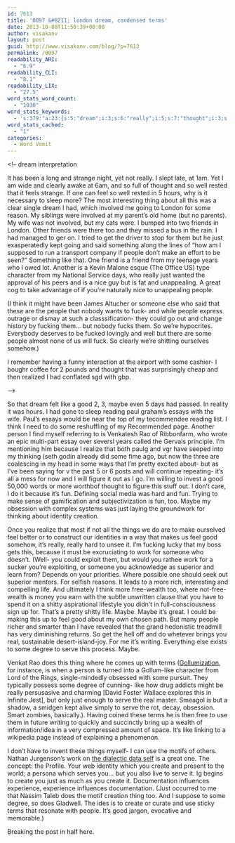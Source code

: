 ```yaml
---
id: 7613
title: '0097 &#8211; london dream, condensed terms'
date: 2013-10-08T11:50:39+00:00
author: visakanv
layout: post
guid: http://www.visakanv.com/blog/?p=7613
permalink: /0097
readability_ARI:
  - "6.9"
readability_CLI:
  - "8.1"
readability_LIX:
  - "27.5"
word_stats_word_count:
  - "1030"
word_stats_keywords:
  - 's:379:"a:23:{s:5:"dream";i:3;s:6:"really";i:5;s:7:"thought";i:3;s:4:"well";i:4;s:4:"feel";i:4;s:5:"thing";i:3;s:8:"involved";i:3;s:4:"just";i:6;s:6:"people";i:7;s:4:"make";i:3;s:4:"like";i:5;s:5:"great";i:3;s:5:"think";i:3;s:4:"good";i:5;s:5:"maybe";i:5;s:7:"because";i:3;s:4:"work";i:3;s:4:"free";i:3;s:6:"wealth";i:3;s:6:"degree";i:3;s:5:"serve";i:4;s:5:"terms";i:3;s:6:"create";i:4;}";'
word_stats_cached:
  - "1"
categories:
  - Word Vomit
---
```

<!&#8211; dream interpretation

It has been a long and strange night, yet not really. I slept late, at 1am. Yet I am wide and clearly awake at 6am, and so full of thought and so well rested that it feels strange. If one can feel so well rested in 5 hours, why is it necessary to sleep more? The most interesting thing about all this was a clear single dream I had, which involved me going to London for some reason. My siblings were involved at my parent&#8217;s old home (but no parents). My wife was not involved, but my cats were. I bumped into two friends in London. Other friends were there too and they missed a bus in the rain. I had managed to ger on. I tried to get the driver to stop for them but he just exasperatedly kept going and said something along the lines of &#8220;how am I supposed to run a transport company if people don&#8217;t make an effort to be seen?&#8221; Something like that. One friend is a friend from my teenage years who I owed lot. Another is a Kevin Malone esque (The Office US) type character from my National Service days, who really just wanted the approval of his peers and is a nice guy but is fat and unappealing. A great cog to take advantage of if you&#8217;re naturally nice to unappealing people.

(I think it might have been James Altucher or someone else who said that these are the people that nobody wants to fuck- and while people express outrage or dismay at such a classsification- they could go out and change history by fucking them&#8230; but nobody fucks them. So we&#8217;re hypocrites. Everybody deserves to be fucked lovingly and well but there are some people almost none of us will fuck. So clearly we&#8217;re shitting ourselves somehow.)

I remember having a funny interaction at the airport with some cashier- I boughr coffee for 2 pounds and thought that was surprisingly cheap and then realized I had conflated sgd with gbp.

&#8211;>

So that dream felt like a good 2, 3, maybe even 5 days had passed. In reality it was hours. I had gone to sleep reading paul graham&#8217;s essays with the wife. Paul&#8217;s essays would be near the top of my tecommendee reading list. I think I need to do some reshuffling of my Recommended page. Another person I find myself referring to is Venkatesh Rao of Ribbonfarm, who wrote an epic multi-part essay over seversl years called the Gervais principle. I&#8217;m mentioning him because I realize that both paulg and vgr have seeped into my thinking (seth godin already did some fime ago, but now the three are coalescing in my head in some ways that I&#8217;m pretty excited about- but as I&#8217;ve been saying for v the past 5 or 6 posts and will continue repeating- it&#8217;s all a mess for now and I will figure it out as I go. I&#8217;m willing to invest a good 50,000 words or more worthbof thought to figure this stuff out. I don&#8217;t care, I do it because it&#8217;s fun. Defining social media was hard and fun. Trying to make sense of gamification and subjectivization is fun, too. Maybe my obsession with complex systems was just laying the groundwork for thinking about identity creation.

Once you realize that most if not all the things we do are to make ourselved feel better or to construct our identities in a way that makes us feel good somehow, it&#8217;s really, really hard to unsee it. I&#8217;m fucking lucky that my boss gets this, because it must be excruciating to work for someone who doesn&#8217;t. (Well- you could exploit them, but would you rathee work for a sucker you&#8217;re exploiting, or someone you acknowledge as superior and learn from? Depends on your priorities. Where possible one should seek out superior mentors. For selfish reasons. It leads to a more rich, interesting and compelling life. And ultimately I think more free-wealth too, where not-free-wealth is money you earn with the subtle unwritten clause that you have to spend it on a shitty aspirational lifestyle you didn&#8217;t in full-consciousness sign up for. That&#8217;s a pretty shitty life. Maybe. Maybe it&#8217;s great. I could be making this up to feel good about my own chosen path. But many people richer and smarter than I have revealed that the grand hedonistic treadmill has very diminishing returns. So get the hell off and do whetever brings you real, sustainable desert-island-joy. For me it&#8217;s writing. Everything else exists to some degree to serve this process. Maybe.

Venkat Rao does this thing where he comes up with terms ([Gollumization](http://www.ribbonfarm.com/2011/01/06/the-gollum-effect/), for instance, is when a person is turned into a Gollum-like character from Lord of the Rings, single-mindedly obsessed with some pursuit. They typically possess some degree of cunning- like how drug addicts might be really persusasive and charming [David Foster Wallace explores this in Infinite Jest], but only just enough to serve the real master. Smeagol is but a shadow, a smidgen kept alive simply to serve the rot, decay, obsession. Smart zombies, basically.). Having coined these terms he is then free to use them in future writing to quickly and succinctly bring up a wealth of information/idea in a very compressed amount of space. It&#8217;s like linking to a wikipedia page instead of explaining a phenomenon.

I don&#8217;t have to invent these things myself- I can use the motifs of others. Nathan Jurgenson&#8217;s work on [the dialectic data self](http://thesocietypages.org/cyborgology/2012/01/30/the-data-self-a-dialectic/) is a great one. The concept: the Profile. Your web identity which you create and present to the world; a persona which serves you&#8230; but you also live to serve it. Ig begins to create you just as much as you create it. Documentation influences experience, experience influences documentation. (Just occurred to me that Nassim Taleb does the motif creation thing too. And I suppose to some degree, so does Gladwell. The ides is to create or curate and use sticky terms that resonate with people. It&#8217;s good jargon, evocative and memorable.)

Breaking the post in half here.